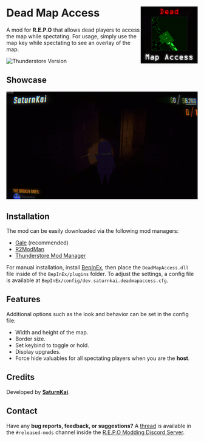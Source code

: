 # Dead Map Access <img align="right" width="150" height="150" src="https://github.com/SaturnKai/DeadMapAccess/blob/main/icon.png?raw=true" />

A mod for **R.E.P.O** that allows dead players to access the map while spectating. For usage, simply use the map key while spectating to see an overlay of the map.

![Thunderstore Version](https://img.shields.io/thunderstore/v/SaturnKai/Dead_Map_Access)

## Showcase

<img width="720" src="https://github.com/SaturnKai/DeadMapAccess/blob/main/media/usage.gif?raw=true" />

## Installation

The mod can be easily downloaded via the following mod managers:

-   [Gale](https://kesomannen.com/gale) (recommended)
-   [R2ModMan](https://r2modman.com/)
-   [Thunderstore Mod Manager](https://www.overwolf.com/app/thunderstore-thunderstore_mod_manager)

For manual installation, install [BepInEx](https://docs.bepinex.dev/), then place the `DeadMapAccess.dll` file inside of the `BepInEx/plugins` folder. To adjust the settings, a config file is available at `BepInEx/config/dev.saturnkai.deadmapaccess.cfg`.

## Features

Additional options such as the look and behavior can be set in the config file:

-   Width and height of the map.
-   Border size.
-   Set keybind to toggle or hold.
-   Display upgrades.
-   Force hide valuables for all spectating players when you are the **host**.

<!-- ![Screenshot]() -->

## Credits

Developed by **[SaturnKai](https://saturnkai.dev/)**.

## Contact

Have any **bug reports, feedback, or suggestions?** A [thread](https://discord.com/channels/1344557689979670578/1357003107673833532) is available in the `#released-mods` channel inside the [R.E.P.O Modding Discord Server](https://discord.gg/vPJtKhYAFe).
